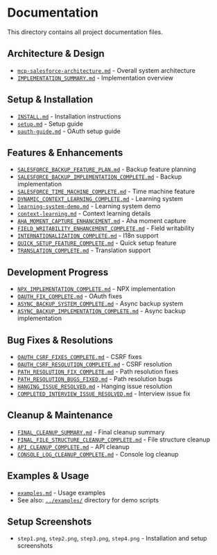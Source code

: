 # Documentation

This directory contains all project documentation files.

## Architecture & Design
- [`mcp-salesforce-architecture.md`](./mcp-salesforce-architecture.md) - Overall system architecture
- [`IMPLEMENTATION_SUMMARY.md`](./IMPLEMENTATION_SUMMARY.md) - Implementation overview

## Setup & Installation
- [`INSTALL.md`](./INSTALL.md) - Installation instructions
- [`setup.md`](./setup.md) - Setup guide
- [`oauth-guide.md`](./oauth-guide.md) - OAuth setup guide

## Features & Enhancements
- [`SALESFORCE_BACKUP_FEATURE_PLAN.md`](./SALESFORCE_BACKUP_FEATURE_PLAN.md) - Backup feature planning
- [`SALESFORCE_BACKUP_IMPLEMENTATION_COMPLETE.md`](./SALESFORCE_BACKUP_IMPLEMENTATION_COMPLETE.md) - Backup implementation
- [`SALESFORCE_TIME_MACHINE_COMPLETE.md`](./SALESFORCE_TIME_MACHINE_COMPLETE.md) - Time machine feature
- [`DYNAMIC_CONTEXT_LEARNING_COMPLETE.md`](./DYNAMIC_CONTEXT_LEARNING_COMPLETE.md) - Learning system
- [`learning-system-demo.md`](./learning-system-demo.md) - Learning system demo
- [`context-learning.md`](./context-learning.md) - Context learning details
- [`AHA_MOMENT_CAPTURE_ENHANCEMENT.md`](./AHA_MOMENT_CAPTURE_ENHANCEMENT.md) - Aha moment capture
- [`FIELD_WRITABILITY_ENHANCEMENT_COMPLETE.md`](./FIELD_WRITABILITY_ENHANCEMENT_COMPLETE.md) - Field writability
- [`INTERNATIONALIZATION_COMPLETE.md`](./INTERNATIONALIZATION_COMPLETE.md) - I18n support
- [`QUICK_SETUP_FEATURE_COMPLETE.md`](./QUICK_SETUP_FEATURE_COMPLETE.md) - Quick setup feature
- [`TRANSLATION_COMPLETE.md`](./TRANSLATION_COMPLETE.md) - Translation support

## Development Progress
- [`NPX_IMPLEMENTATION_COMPLETE.md`](./NPX_IMPLEMENTATION_COMPLETE.md) - NPX implementation
- [`OAUTH_FIX_COMPLETE.md`](./OAUTH_FIX_COMPLETE.md) - OAuth fixes
- [`ASYNC_BACKUP_SYSTEM_COMPLETE.md`](./ASYNC_BACKUP_SYSTEM_COMPLETE.md) - Async backup system
- [`ASYNC_BACKUP_IMPLEMENTATION_COMPLETE.md`](./ASYNC_BACKUP_IMPLEMENTATION_COMPLETE.md) - Async backup implementation

## Bug Fixes & Resolutions
- [`OAUTH_CSRF_FIXES_COMPLETE.md`](./OAUTH_CSRF_FIXES_COMPLETE.md) - CSRF fixes
- [`OAUTH_CSRF_RESOLUTION_COMPLETE.md`](./OAUTH_CSRF_RESOLUTION_COMPLETE.md) - CSRF resolution
- [`PATH_RESOLUTION_FIX_COMPLETE.md`](./PATH_RESOLUTION_FIX_COMPLETE.md) - Path resolution fixes
- [`PATH_RESOLUTION_BUGS_FIXED.md`](./PATH_RESOLUTION_BUGS_FIXED.md) - Path resolution bugs
- [`HANGING_ISSUE_RESOLVED.md`](./HANGING_ISSUE_RESOLVED.md) - Hanging issue resolution
- [`COMPLETED_INTERVIEW_ISSUE_RESOLVED.md`](./COMPLETED_INTERVIEW_ISSUE_RESOLVED.md) - Interview issue fix

## Cleanup & Maintenance
- [`FINAL_CLEANUP_SUMMARY.md`](./FINAL_CLEANUP_SUMMARY.md) - Final cleanup summary
- [`FINAL_FILE_STRUCTURE_CLEANUP_COMPLETE.md`](./FINAL_FILE_STRUCTURE_CLEANUP_COMPLETE.md) - File structure cleanup
- [`API_CLEANUP_COMPLETE.md`](./API_CLEANUP_COMPLETE.md) - API cleanup
- [`CONSOLE_LOG_CLEANUP_COMPLETE.md`](./CONSOLE_LOG_CLEANUP_COMPLETE.md) - Console log cleanup

## Examples & Usage
- [`examples.md`](./examples.md) - Usage examples
- See also: [`../examples/`](../examples/) directory for demo scripts

## Setup Screenshots
- `step1.png`, `step2.png`, `step3.png`, `step4.png` - Installation and setup screenshots
